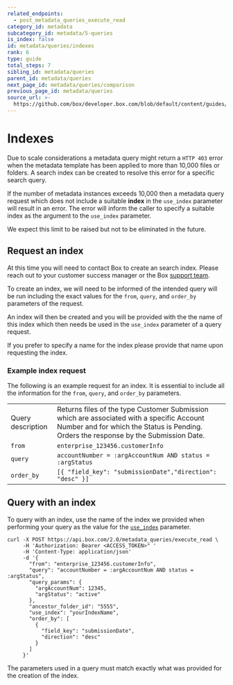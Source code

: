 ```yaml
---
related_endpoints:
  - post_metadata_queries_execute_read
category_id: metadata
subcategory_id: metadata/5-queries
is_index: false
id: metadata/queries/indexes
rank: 6
type: guide
total_steps: 7
sibling_id: metadata/queries
parent_id: metadata/queries
next_page_id: metadata/queries/comparison
previous_page_id: metadata/queries
source_url: >-
  https://github.com/box/developer.box.com/blob/default/content/guides/metadata/5-queries/6-indexes.md
---
```


# Indexes

Due to scale considerations a metadata query might return a `HTTP 403` error
when the metadata template has been applied to more than 10,000 files or folders.
A search index can be created to resolve this error for a specific search query.

If the number of metadata instances exceeds 10,000 then a metadata query request
which does not include a suitable **index** in the `​use_index​` parameter will
result in an error. The error will inform the caller to specify a suitable index
as the argument to the `​use_index​` parameter.

<Message notice>

We expect this limit to be raised but not to be eliminated in the future.

</Message>

## Request an index

At this time you will need to contact Box to create an search index. Please
reach out to your customer success manager or the Box [support team][support].

To create an index, we will need to be informed of the intended query will be
run including the exact values for the `from​`, `​query​`, and `​order_by​`
parameters of the request.

An index will then be created and you will be provided with the the name of this
index which then needs be used in the `​use_index​` parameter of a query
request.

If you prefer to specify a name for the index please provide that name upon
requesting the index.

### Example index request

The following is an example request for an index. It is essential to include all
the information for the `​from`, `query`, and `order_by​` parameters.

<!-- markdownlint-disable line-length -->

|                   |                                                                                                                                                                                    |
|-------------------|------------------------------------------------------------------------------------------------------------------------------------------------------------------------------------|
| Query description | Returns files of the type Customer Submission which are associated with a specific Account Number and for which the Status is Pending. Orders the response by the Submission Date. |
| `from`            | `enterprise_123456.customerInfo`                                                                                                                                                   |
| `query`           | `accountNumber = :argAccountNum AND status = :argStatus`                                                                                                                           |
| `order_by`        | `[{ "field_key": "submissionDate","direction": "desc" }]`                                                                                                                          |

<!-- markdownlint-enable line-length -->

## Query with an index

To query with an index, use the name of the index we provided when performing
your query as the value for the [`use_index`][use_index] parameter.

```curl
curl -X POST https://api.box.com/2.0/metadata_queries/execute_read \
     -H 'Authorization: Bearer <ACCESS_TOKEN>" '
     -H 'Content-Type: application/json'
     -d '{
       "from": "enterprise_123456.customerInfo",
       "query": "accountNumber = :argAccountNum AND status = :argStatus",
       "query_params": {
         "argAccountNum": 12345,
         "argStatus": "active"
       },
       "ancestor_folder_id": "5555",
       "use_index": "yourIndexName",
       "order_by": [
         {
           "field_key": "submissionDate",
           "direction": "desc"
         }
       ]
     }'
```

<Message warning>

The parameters used in a query must match exactly what was provided
for the creation of the index.

</Message>

[support]: https://community.box.com/t5/custom/page/page-id/BoxSearchLithiumTKB
[use_index]: e://post-metadata-queries-execute-read/#param-use_index
